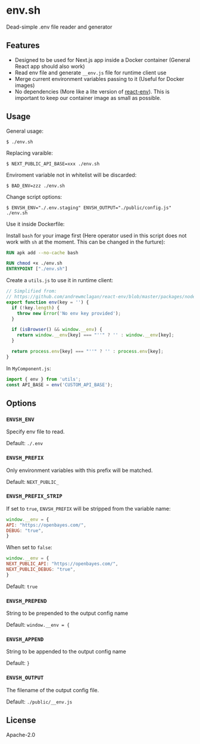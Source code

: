 # env.sh

Dead-simple .env file reader and generator

## Features

- Designed to be used for Next.js app inside a Docker container (General React app should also work)
- Read env file and generate `__env.js` file for runtime client use
- Merge current environment variables passing to it (Useful for Docker images)
- No dependencies (More like a lite version of [react-env](https://github.com/andrewmclagan/react-env)). This is important to keep our container image as small as possible.

## Usage

General usage:

```shell
$ ./env.sh
```

Replacing varaible:

```shell
$ NEXT_PUBLIC_API_BASE=xxx ./env.sh
```

Enviroment variable not in whitelist will be discarded:

```shell
$ BAD_ENV=zzz ./env.sh
```

Change script options:

```shell
$ ENVSH_ENV="./.env.staging" ENVSH_OUTPUT="./public/config.js" ./env.sh
```

Use it inside Dockerfile:

Install `bash` for your image first (Here operator used in this script does not work with `sh` at the moment. This can be changed in the furture):

```dockerfile
RUN apk add --no-cache bash
```

```dockerfile
RUN chmod +x ./env.sh
ENTRYPOINT ["./env.sh"]
```

Create a `utils.js` to use it in runtime client:

```js
// Simplified from:
// https://github.com/andrewmclagan/react-env/blob/master/packages/node/src/index.js
export function env(key = '') {
  if (!key.length) {
    throw new Error('No env key provided');
  }

  if (isBrowser() && window.__env) {
    return window.__env[key] === "''" ? '' : window.__env[key];
  }

  return process.env[key] === "''" ? '' : process.env[key];
}
```

In `MyComponent.js`:

```js
import { env } from 'utils';
const API_BASE = env('CUSTOM_API_BASE');
```

## Options

### `ENVSH_ENV`

Specify env file to read.

Default: `./.env`

### `ENVSH_PREFIX`

Only environment variables with this prefix will be matched.

Default: `NEXT_PUBLIC_`

### `ENVSH_PREFIX_STRIP`

If set to `true`, `ENVSH_PREFIX` will be stripped from the variable name:

```js
window.__env = {
API: "https://openbayes.com/",
DEBUG: "true",
}
```

When set to `false`:

```js
window.__env = {
NEXT_PUBLIC_API: "https://openbayes.com/",
NEXT_PUBLIC_DEBUG: "true",
}
```

Default: `true`

### `ENVSH_PREPEND`

String to be prepended to the output config name

Default: `window.__env = {`

### `ENVSH_APPEND`

String to be appended to the output config name

Default: `}`

### `ENVSH_OUTPUT`

The filename of the output config file.

Default: `./public/__env.js`

## License

Apache-2.0
